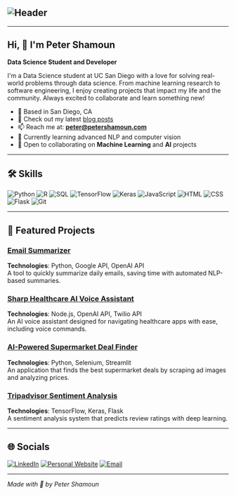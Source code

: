  ## ![Header](https://img.shields.io/static/v1?label=&message=Hi%20There!%20I'm%20Peter%20Shamoun%20👋&color=blue&style=flat)

---

## Hi, 👋 I'm Peter Shamoun

**Data Science Student and Developer**

I'm a Data Science student at UC San Diego with a love for solving real-world problems through data science. From machine learning research to software engineering, I enjoy creating projects that impact my life and the community. Always excited to collaborate and learn something new!

- 📍 Based in San Diego, CA
- 📖 Check out my latest [blog posts](https://petershamoun.com)
- 📫 Reach me at: **[peter@petershamoun.com](mailto:peter@petershamoun.com)**
- 🌱 Currently learning advanced NLP and computer vision
- 🤝 Open to collaborating on **Machine Learning** and **AI** projects

---

## 🛠️ Skills

![Python](https://img.shields.io/badge/-Python-3776AB?style=flat&logo=python&logoColor=white)
![R](https://img.shields.io/badge/-R-276DC3?style=flat&logo=r&logoColor=white)
![SQL](https://img.shields.io/badge/-SQL-4479A1?style=flat&logo=postgresql&logoColor=white)
![TensorFlow](https://img.shields.io/badge/-TensorFlow-FF6F00?style=flat&logo=tensorflow&logoColor=white)
![Keras](https://img.shields.io/badge/-Keras-D00000?style=flat&logo=keras&logoColor=white)
![JavaScript](https://img.shields.io/badge/-JavaScript-F7DF1E?style=flat&logo=javascript&logoColor=black)
![HTML](https://img.shields.io/badge/-HTML5-E34F26?style=flat&logo=html5&logoColor=white)
![CSS](https://img.shields.io/badge/-CSS3-1572B6?style=flat&logo=css3&logoColor=white)
![Flask](https://img.shields.io/badge/-Flask-000000?style=flat&logo=flask&logoColor=white)
![Git](https://img.shields.io/badge/-Git-F05032?style=flat&logo=git&logoColor=white)

---

## 📂 Featured Projects

### [Email Summarizer](https://github.com/yourusername/email-summarizer)
**Technologies**: Python, Google API, OpenAI API  
A tool to quickly summarize daily emails, saving time with automated NLP-based summaries.

### [Sharp Healthcare AI Voice Assistant](https://github.com/yourusername/sharp-ai-voice-assistant)
**Technologies**: Node.js, OpenAI API, Twilio API  
An AI voice assistant designed for navigating healthcare apps with ease, including voice commands.

### [AI-Powered Supermarket Deal Finder](https://github.com/yourusername/deal-finder)
**Technologies**: Python, Selenium, Streamlit  
An application that finds the best supermarket deals by scraping ad images and analyzing prices.

### [Tripadvisor Sentiment Analysis](https://github.com/yourusername/tripadvisor-sentiment-analysis)
**Technologies**: TensorFlow, Keras, Flask  
A sentiment analysis system that predicts review ratings with deep learning.

---

## 🌐 Socials

[![LinkedIn](https://img.shields.io/badge/-LinkedIn-0A66C2?style=flat&logo=linkedin&logoColor=white)](https://www.linkedin.com/in/petershamoun)
[![Personal Website](https://img.shields.io/badge/-Website-000000?style=flat&logo=web&logoColor=white)](https://petershamoun.com)
[![Email](https://img.shields.io/badge/-Email-D14836?style=flat&logo=gmail&logoColor=white)](mailto:peter@petershamoun.com)

---

*Made with 💙 by Peter Shamoun*

